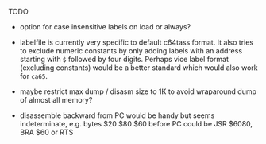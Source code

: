 TODO

- option for case insensitive labels on load or always?

- labelfile is currently very specific to default c64tass format. It also tries to exclude numeric constants
  by only adding labels with an address starting with `$` followed by four digits.
  Perhaps vice label format (excluding constants) would be a better standard which would also work for `ca65`.

- maybe restrict max dump / disasm size to 1K to avoid wraparound dump of almost all memory?

- disassemble backward from PC would be handy but seems indeterminate, e.g. bytes $20 $80 $60 before
  PC could be JSR $6080, BRA $60 or RTS

